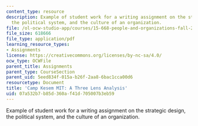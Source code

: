 ```yaml
---
content_type: resource
description: Example of student work for a writing assignment on the strategic design,
  the political system, and the culture of an organization.
file: /ol-ocw-studio-app/courses/15-668-people-and-organizations-fall-2010/07a532b7b85d360af41d705007b3eb59_MIT15_668F10_paper01.pdf
file_size: 618666
file_type: application/pdf
learning_resource_types:
- Assignments
license: https://creativecommons.org/licenses/by-nc-sa/4.0/
ocw_type: OCWFile
parent_title: Assignments
parent_type: CourseSection
parent_uid: 5eed834f-015a-b26f-2aa8-6bac1cca00d6
resourcetype: Document
title: 'Camp Kesem MIT: A Three Lens Analysis'
uid: 07a532b7-b85d-360a-f41d-705007b3eb59
---
```

Example of student work for a writing assignment on the strategic design, the political system, and the culture of an organization.